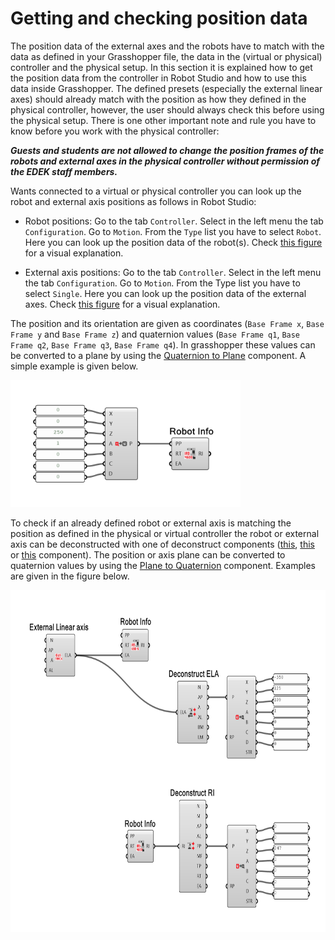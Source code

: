 # Getting and checking position data

The position data of the external axes and the robots have to match with the data as defined in your Grasshopper file, the data in the (virtual or physical) controller and the physical setup. In this section it is explained how to get the position data from the controller in Robot Studio and how to use this data inside Grasshopper. The defined presets (especially the external linear axes) should already match with the position as how they defined in the physical controller, however, the user should always check this before using the physical setup. There is  one other important note and rule you have to know before you work with the physical controller:

***Guests and students are not allowed to change the position frames of the robots and external axes in the physical controller without permission of the EDEK staff members.***

Wants connected to a virtual or physical controller you can look up the robot and external axis positions as follows in Robot Studio:

- Robot positions: Go to the tab `Controller`. Select in the left menu the tab `Configuration`. Go to `Motion`. From the `Type` list you have to select `Robot`. Here you can look up the position data of the robot(s). Check [this figure](Utility/Figures/Robot_studio_robot_position.png) for a visual explanation. 

- External axis positions: Go to the tab `Controller`. Select in the left menu the tab `Configuration`. Go to `Motion`. From the Type list you have to select `Single`. Here you can look up the position data of the external axes. Check [this figure](Utility/Figures/Robot_studio_external_axis_position.png) for a visual explanation.

The position and its orientation are given as coordinates (`Base Frame x`, `Base Frame y` and `Base Frame z`) and quaternion values (`Base Frame q1`, `Base Frame q2`, `Base Frame q3`, `Base Frame q4`).  In grasshopper these values can be converted to a plane by using the [Quaternion to Plane](https://robotcomponents.github.io/RobotComponents-Documentation/docs/Utility/Quaternion%20to%20Plane/) component. A simple example is given below.

<img src="Utility/Figures/Construct_Quaternion_to_Plane.png" width="368" height="203" />

To check if an already defined robot or external axis is matching the position as defined in the physical or virtual controller the robot or external axis can be deconstructed with one of deconstruct components ([this](https://robotcomponents.github.io/RobotComponents-Documentation/docs/Deconstruct/Definitions/Deconstruct%20Robot/), [this](https://robotcomponents.github.io/RobotComponents-Documentation/docs/Deconstruct/Definitions/Deconstruct%20External%20Linear%20Axis/) or [this](https://robotcomponents.github.io/RobotComponents-Documentation/docs/Deconstruct/Definitions/Deconstruct%20External%20Rotational%20Axis/) component). The position or axis plane can be converted to quaternion values by using the [Plane to Quaternion](https://robotcomponents.github.io/RobotComponents-Documentation/docs/Utility/Plane%20to%20Quarternion/) component. Examples are given in the figure below.

<img src="Utility/Figures/Deconstruct_Plane_to_Quaternion.png" width="722" height="547" />
